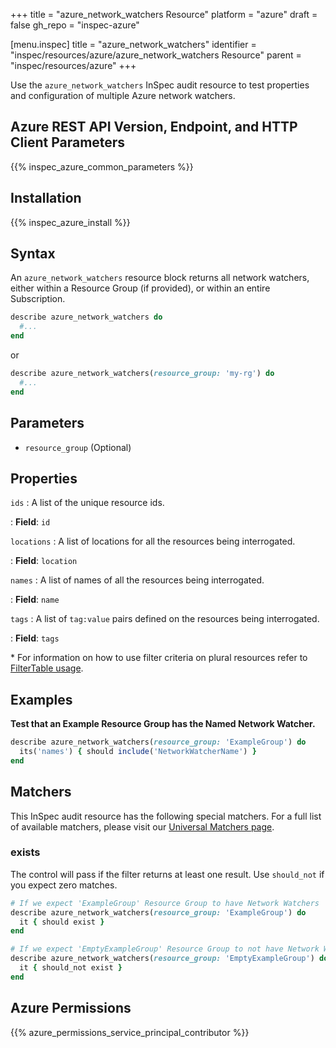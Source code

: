 +++
title = "azure_network_watchers Resource"
platform = "azure"
draft = false
gh_repo = "inspec-azure"

[menu.inspec]
title = "azure_network_watchers"
identifier = "inspec/resources/azure/azure_network_watchers Resource"
parent = "inspec/resources/azure"
+++

Use the `azure_network_watchers` InSpec audit resource to test properties and configuration of multiple Azure network watchers.

## Azure REST API Version, Endpoint, and HTTP Client Parameters

{{% inspec_azure_common_parameters %}}

## Installation

{{% inspec_azure_install %}}

## Syntax

An `azure_network_watchers` resource block returns all network watchers, either within a Resource Group (if provided), or within an entire Subscription.
```ruby
describe azure_network_watchers do
  #...
end
```
or
```ruby
describe azure_network_watchers(resource_group: 'my-rg') do
  #...
end
```

## Parameters

- `resource_group` (Optional)

## Properties

`ids`
: A list of the unique resource ids.

: **Field**: `id`

`locations`
: A list of locations for all the resources being interrogated.

: **Field**: `location`

`names`
: A list of names of all the resources being interrogated.

: **Field**: `name`

`tags`
: A list of `tag:value` pairs defined on the resources being interrogated.

: **Field**: `tags`

<superscript>*</superscript> For information on how to use filter criteria on plural resources refer to [FilterTable usage](https://github.com/inspec/inspec/blob/master/dev-docs/filtertable-usage.md).

## Examples

**Test that an Example Resource Group has the Named Network Watcher.**

```ruby
describe azure_network_watchers(resource_group: 'ExampleGroup') do
  its('names') { should include('NetworkWatcherName') }
end
```

## Matchers

This InSpec audit resource has the following special matchers. For a full list of available matchers, please visit our [Universal Matchers page](https://www.inspec.io/docs/reference/matchers/).

### exists

The control will pass if the filter returns at least one result. Use `should_not` if you expect zero matches.
```ruby
# If we expect 'ExampleGroup' Resource Group to have Network Watchers
describe azure_network_watchers(resource_group: 'ExampleGroup') do
  it { should exist }
end

# If we expect 'EmptyExampleGroup' Resource Group to not have Network Watchers
describe azure_network_watchers(resource_group: 'EmptyExampleGroup') do
  it { should_not exist }
end
```

## Azure Permissions

{{% azure_permissions_service_principal_contributor %}}
